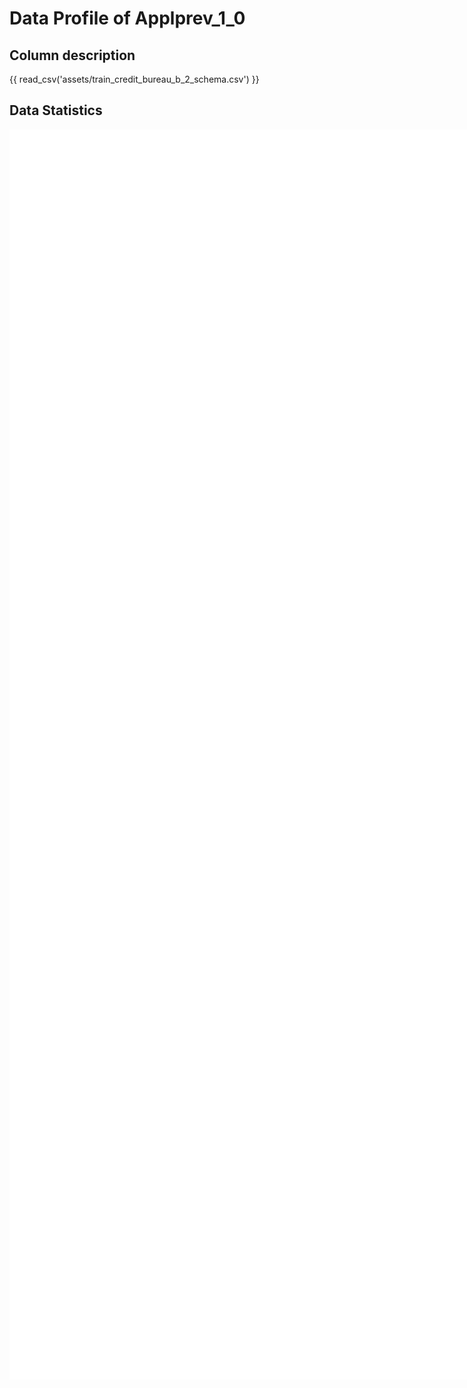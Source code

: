 # Data Profile of Applprev_1_0

## Column description

{{ read_csv('assets/train_credit_bureau_b_2_schema.csv') }}

## Data Statistics

<iframe width=2800, height=2000 frameBorder=0 src="../assets/train_credit_bureau_b_2_report.html"></iframe>

    
